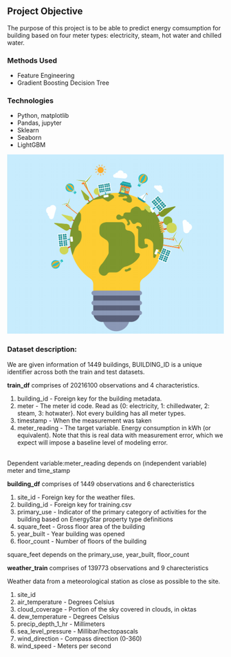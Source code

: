 
## Project Objective
The purpose of this project is to be able to predict energy comsumption for building based on four meter types: electricity, steam, hot water and chilled water.


### Methods Used
* Feature Engineering
* Gradient Boosting Decision Tree

### Technologies
* Python, matplotlib
* Pandas, jupyter
* Sklearn
* Seaborn
* LightGBM

![Energy usage](https://github.com/bithikajain/energy_usage_prediction/blob/master/images/REW_GLobalRenewableEnergyIsStatusPositive.png)

### Dataset description: 
We are given information of 1449 buildings, BUILDING_ID is a unique identifier across both the train and test datasets. 

**train_df** comprises of 20216100 observations and 4 characteristics.<BR />
   1. building_id - Foreign key for the building metadata.
   2. meter - The meter id code. Read as {0: electricity, 1: chilledwater, 2: steam, 3: hotwater}. Not every building has all meter types.
   3. timestamp - When the measurement was taken
   4. meter_reading - The target variable. Energy consumption in kWh (or equivalent). Note that this is real data with measurement error, which we expect will impose a baseline level of modeling error.
   
<BR />
Dependent variable:meter_reading depends on (independent variable) meter and time_stamp

**building_df** comprises of 1449 observations and 6 charecteristics <BR/>
   1. site_id - Foreign key for the weather files.
   2. building_id - Foreign key for training.csv
   3. primary_use - Indicator of the primary category of activities for the building based on EnergyStar property type definitions
   4. square_feet - Gross floor area of the building
   5. year_built - Year building was opened
   6. floor_count - Number of floors of the building
   
square_feet depends on the primary_use, year_built, floor_count

**weather_train** comprises of 139773 observations and 9 charecteristics <BR />

Weather data from a meteorological station as close as possible to the site.

1. site_id
2. air_temperature - Degrees Celsius
3. cloud_coverage - Portion of the sky covered in clouds, in oktas
4. dew_temperature - Degrees Celsius
5. precip_depth_1_hr - Millimeters
6. sea_level_pressure - Millibar/hectopascals
7. wind_direction - Compass direction (0-360)
8. wind_speed - Meters per second
